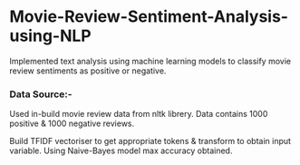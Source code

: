 # Movie-Review-Sentiment-Analysis-using-NLP
Implemented text analysis using machine learning models to classify movie review sentiments as positive or negative.

### Data Source:- 
Used in-build movie review data from nltk librery.
Data contains 1000 positive & 1000 negative reviews.


Build TFIDF vectoriser to get appropriate tokens & transform to obtain input variable.
Using Naive-Bayes model max accuracy obtained.
